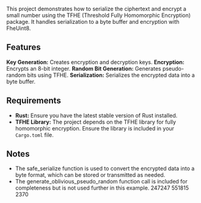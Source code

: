 This project demonstrates how to serialize the ciphertext and encrypt a small number using the TFHE (Threshold Fully Homomorphic Encryption) package. It handles serialization to a byte buffer and encryption with FheUint8.
## Features
**Key Generation:**  Creates encryption and decryption keys.
**Encryption:**  Encrypts an 8-bit integer.
**Random Bit Generation:** Generates pseudo-random bits using TFHE.
**Serialization:**  Serializes the encrypted data into a byte buffer.



## Requirements
- **Rust:** Ensure you have the latest stable version of Rust installed. 
- **TFHE Library:** The project depends on the TFHE library for fully homomorphic encryption. Ensure the library is included in your `Cargo.toml` file. 
## Notes
- The safe_serialize function is used to convert the encrypted data into a byte format, which can be stored or transmitted as needed.
- The generate_oblivious_pseudo_random function call is included for completeness but is not used further in this example.
247247   551815  2370
